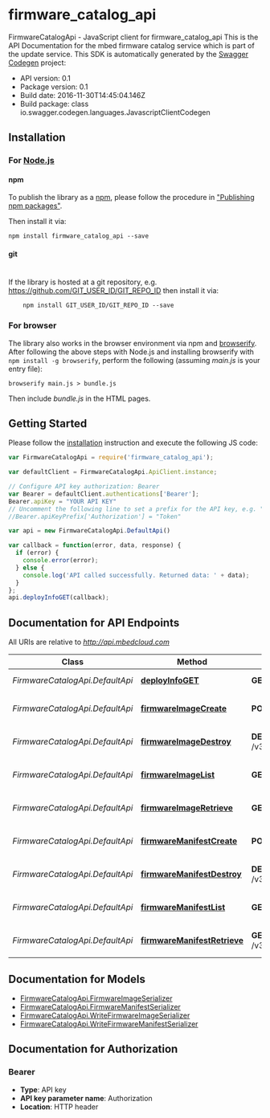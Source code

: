 # firmware_catalog_api

FirmwareCatalogApi - JavaScript client for firmware_catalog_api
This is the API Documentation for the mbed firmware catalog service which is part of the update service.
This SDK is automatically generated by the [Swagger Codegen](https://github.com/swagger-api/swagger-codegen) project:

- API version: 0.1
- Package version: 0.1
- Build date: 2016-11-30T14:45:04.146Z
- Build package: class io.swagger.codegen.languages.JavascriptClientCodegen

## Installation

### For [Node.js](https://nodejs.org/)

#### npm

To publish the library as a [npm](https://www.npmjs.com/),
please follow the procedure in ["Publishing npm packages"](https://docs.npmjs.com/getting-started/publishing-npm-packages).

Then install it via:

```shell
npm install firmware_catalog_api --save
```

#### git
#
If the library is hosted at a git repository, e.g.
https://github.com/GIT_USER_ID/GIT_REPO_ID
then install it via:

```shell
    npm install GIT_USER_ID/GIT_REPO_ID --save
```

### For browser

The library also works in the browser environment via npm and [browserify](http://browserify.org/). After following
the above steps with Node.js and installing browserify with `npm install -g browserify`,
perform the following (assuming *main.js* is your entry file):

```shell
browserify main.js > bundle.js
```

Then include *bundle.js* in the HTML pages.

## Getting Started

Please follow the [installation](#installation) instruction and execute the following JS code:

```javascript
var FirmwareCatalogApi = require('firmware_catalog_api');

var defaultClient = FirmwareCatalogApi.ApiClient.instance;

// Configure API key authorization: Bearer
var Bearer = defaultClient.authentications['Bearer'];
Bearer.apiKey = "YOUR API KEY"
// Uncomment the following line to set a prefix for the API key, e.g. "Token" (defaults to null)
//Bearer.apiKeyPrefix['Authorization'] = "Token"

var api = new FirmwareCatalogApi.DefaultApi()

var callback = function(error, data, response) {
  if (error) {
    console.error(error);
  } else {
    console.log('API called successfully. Returned data: ' + data);
  }
};
api.deployInfoGET(callback);

```

## Documentation for API Endpoints

All URIs are relative to *http://api.mbedcloud.com*

Class | Method | HTTP request | Description
------------ | ------------- | ------------- | -------------
*FirmwareCatalogApi.DefaultApi* | [**deployInfoGET**](docs/DefaultApi.md#deployInfoGET) | **GET** /v3/fc_deploy_info | Reads the deploy_info
*FirmwareCatalogApi.DefaultApi* | [**firmwareImageCreate**](docs/DefaultApi.md#firmwareImageCreate) | **POST** /v3/firmware/images/ | Create firmware image
*FirmwareCatalogApi.DefaultApi* | [**firmwareImageDestroy**](docs/DefaultApi.md#firmwareImageDestroy) | **DELETE** /v3/firmware/images/{image_id}/ | Delete firmware image
*FirmwareCatalogApi.DefaultApi* | [**firmwareImageList**](docs/DefaultApi.md#firmwareImageList) | **GET** /v3/firmware/images/ | List all firmware images
*FirmwareCatalogApi.DefaultApi* | [**firmwareImageRetrieve**](docs/DefaultApi.md#firmwareImageRetrieve) | **GET** /v3/firmware/images/{image_id}/ | Retrieve firmware image
*FirmwareCatalogApi.DefaultApi* | [**firmwareManifestCreate**](docs/DefaultApi.md#firmwareManifestCreate) | **POST** /v3/firmware/manifests/ | Create firmware manifest
*FirmwareCatalogApi.DefaultApi* | [**firmwareManifestDestroy**](docs/DefaultApi.md#firmwareManifestDestroy) | **DELETE** /v3/firmware/manifests/{manifest_id}/ | Delete firmware manifest
*FirmwareCatalogApi.DefaultApi* | [**firmwareManifestList**](docs/DefaultApi.md#firmwareManifestList) | **GET** /v3/firmware/manifests/ | List all firmware manifests
*FirmwareCatalogApi.DefaultApi* | [**firmwareManifestRetrieve**](docs/DefaultApi.md#firmwareManifestRetrieve) | **GET** /v3/firmware/manifests/{manifest_id}/ | Retrieve firmware manifest


## Documentation for Models

 - [FirmwareCatalogApi.FirmwareImageSerializer](docs/FirmwareImageSerializer.md)
 - [FirmwareCatalogApi.FirmwareManifestSerializer](docs/FirmwareManifestSerializer.md)
 - [FirmwareCatalogApi.WriteFirmwareImageSerializer](docs/WriteFirmwareImageSerializer.md)
 - [FirmwareCatalogApi.WriteFirmwareManifestSerializer](docs/WriteFirmwareManifestSerializer.md)


## Documentation for Authorization


### Bearer

- **Type**: API key
- **API key parameter name**: Authorization
- **Location**: HTTP header

